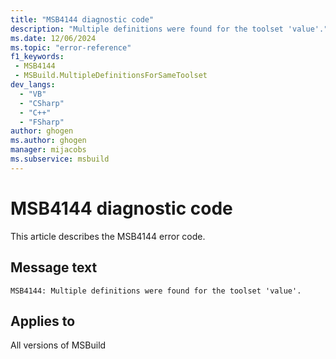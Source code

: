 ```yaml
---
title: "MSB4144 diagnostic code"
description: "Multiple definitions were found for the toolset 'value'."
ms.date: 12/06/2024
ms.topic: "error-reference"
f1_keywords:
 - MSB4144
 - MSBuild.MultipleDefinitionsForSameToolset
dev_langs:
  - "VB"
  - "CSharp"
  - "C++"
  - "FSharp"
author: ghogen
ms.author: ghogen
manager: mijacobs
ms.subservice: msbuild
---
```


# MSB4144 diagnostic code

<!-- :::ErrorDefinitionDescription::: -->
<!-- :::editable-content name="introDescription"::: -->
This article describes the MSB4144 error code.
<!-- :::editable-content-end::: -->

## Message text

`MSB4144: Multiple definitions were found for the toolset 'value'.`

<!-- :::editable-content name="postOutputDescription"::: -->
<!--
{StrBegin="MSB4144: "}
-->
<!-- :::editable-content-end::: -->
<!-- :::ErrorDefinitionDescription-end::: -->

## Applies to

All versions of MSBuild
